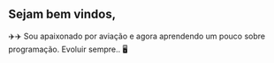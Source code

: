 ##  Sejam bem vindos, 
  ✈️✈️  Sou apaixonado por aviação e agora aprendendo um pouco sobre programação. Evoluir sempre.. 🖥️
